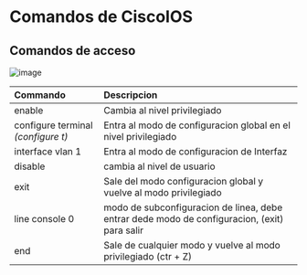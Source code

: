# Comandos de CiscoIOS

##  Comandos de acceso
![image](https://github.com/user-attachments/assets/9d5a41f7-0c24-47d6-854e-8d80cce5a0a2)

| Commando                                                         | Descripcion                                             |
|:----------------------------------------------------------------|:---------------------------------------------------------|
| enable                                                          | Cambia al nivel privilegiado                             |
| configure terminal *(configure t)*                                             | Entra al modo de configuracion global en el nivel privilegiado|
| interface vlan 1                                                | Entra al modo de configuracion de Interfaz               |
| disable                                                         | cambia al nivel de usuario                               |
| exit                                                            | Sale del modo configuracion global y vuelve al modo privilegiado|
| line console 0                                                  | modo de subconfiguracion de linea, debe entrar dede modo de configuracion, (exit) para salir     |
| end                                                             | Sale de cualquier modo y vuelve al modo privilegiado (ctr + Z)  |

